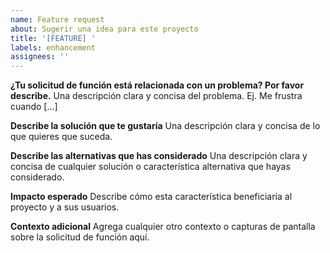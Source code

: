 ```yaml
---
name: Feature request
about: Sugerir una idea para este proyecto
title: '[FEATURE] '
labels: enhancement
assignees: ''
---
```


**¿Tu solicitud de función está relacionada con un problema? Por favor describe.**
Una descripción clara y concisa del problema. Ej. Me frustra cuando [...]

**Describe la solución que te gustaría**
Una descripción clara y concisa de lo que quieres que suceda.

**Describe las alternativas que has considerado**
Una descripción clara y concisa de cualquier solución o característica alternativa que hayas considerado.

**Impacto esperado**
Describe cómo esta característica beneficiaría al proyecto y a sus usuarios.

**Contexto adicional**
Agrega cualquier otro contexto o capturas de pantalla sobre la solicitud de función aquí.

